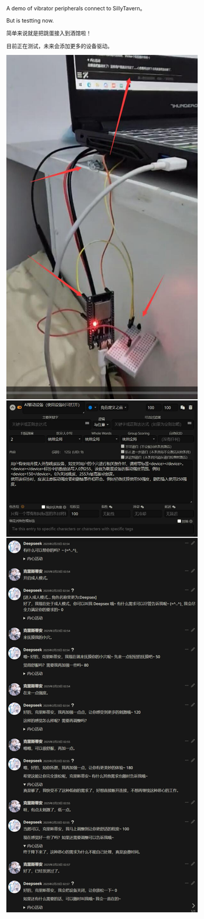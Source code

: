 A demo of vibrator peripherals connect to SillyTavern。

But is testting now.

简单来说就是把跳蛋接入到酒馆啦！

目前正在测试，未来会添加更多的设备驱动。

![(https://github.com/sanshanjianke/SillyTavern_ConnectPeripherals/blob/main/image3.jpg)](image3.jpg "演示图片")
![(https://github.com/sanshanjianke/SillyTavern_ConnectPeripherals/blob/main/image2.jpg)](image2.jpg "演示图片")
![(https://github.com/sanshanjianke/SillyTavern_ConnectPeripherals/blob/main/image.png)](image.png "演示图片")
